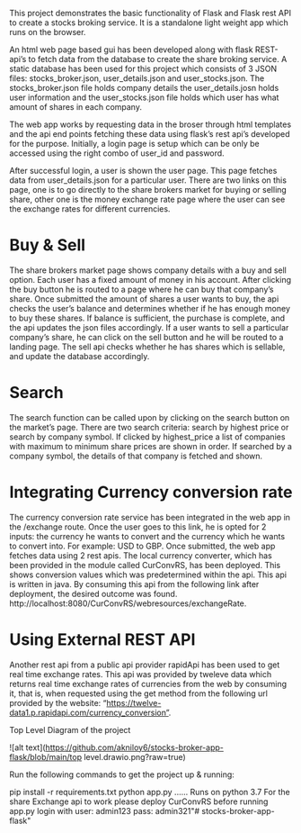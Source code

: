 This project demonstrates the basic functionality of Flask and Flask rest API to
create a stocks broking service. It is a standalone light weight app which runs on the browser. 

An html web page based gui has been developed along with flask REST-api’s to fetch data from the database to create the share broking service. A static database has been used for this project which consists of 3 JSON files: stocks_broker.json, user_details.json and user_stocks.json. The stocks_broker.json file holds company details the user_details.josn holds user information and the user_stocks.json file holds which user has what amount of shares in each company. 

The web app works by requesting data in the broser through html templates and the api end points fetching these data using flask’s rest api’s developed for the purpose. Initially, a login page is setup which can be only be accessed using the right combo of user_id and password. 

After successful login, a user is shown the user page. This page fetches data from user_details.json for a particular user. There are two links on this page, one is to go directly to the share brokers market for buying or selling share, other one is the money exchange rate page where the user can see the exchange rates for different currencies. 

# Buy & Sell
The share brokers market page shows company details with a buy and sell option. Each user has a fixed amount of money in his account. After clicking the buy button he is routed to a page where he can buy that company’s share. Once submitted the amount of shares a user wants to buy, the api checks the user’s balance and determines whether if he has enough money to buy these shares. If balance is sufficient, the purchase is complete, and the api updates the json files accordingly.
If a user wants to sell a particular company’s share, he can click on the sell button and he will be routed to a landing page. The sell api checks whether he has shares which is sellable, and update the database accordingly. 

# Search 
The search function can be called upon by clicking on the search button on the market’s page. There are two search criteria: search by highest price or search by company symbol. If clicked by highest_price a list of companies with maximum to minimum share prices are shown in order. If searched by a company symbol, the details of that company is fetched and shown. 

# Integrating Currency conversion rate
The currency conversion rate service has been integrated in the web app in the /exchange route. Once the user goes to this link, he is opted for 2 inputs: the currency he wants to convert and the currency which he wants to convert into. For example: USD to GBP. Once submitted, the web app fetches data using 2 rest apis. The local currency converter, which has been provided in the module called CurConvRS, has been deployed. This shows conversion values which was predetermined within the api. This api is written in java. By consuming this api from the following link after deployment, the desired outcome was found.  http://localhost:8080/CurConvRS/webresources/exchangeRate. 

# Using External REST API

Another rest api from a public api provider rapidApi has been used to get real time exchange rates. This api was provided by tweleve data which returns real time exchange rates of currencies from the web by consuming it, that is,  when requested using the get method from the following url provided by the website: “https://twelve-data1.p.rapidapi.com/currency_conversion”.


Top Level Diagram of the project

![alt text](https://github.com/akniloy6/stocks-broker-app-flask/blob/main/top level.drawio.png?raw=true)



Run the following commands to get the project up & running:

pip install -r requirements.txt
python app.py
......
Runs on python 3.7
For the share Exchange api to work please deploy CurConvRS before running app.py
login with user: admin123 pass: admin321"# stocks-broker-app-flask" 
